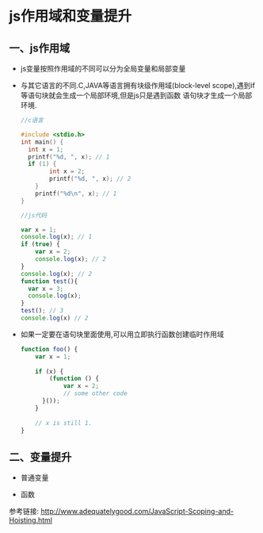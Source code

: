 js作用域和变量提升
=====================

一、js作用域
-------------
  
  - js变量按照作用域的不同可以分为全局变量和局部变量
  
  - 与其它语言的不同.C,JAVA等语言拥有块级作用域(block-level scope),遇到if等语句块就会生成一个局部环境,但是js只是遇到函数
    语句块才生成一个局部环境.
  
    ```c
    //c语言
    
    #include <stdio.h>
    int main() {
   	  int x = 1;
  	  printf("%d, ", x); // 1
  	  if (1) {
	    	int x = 2;
	    	printf("%d, ", x); // 2
	    }
    	printf("%d\n", x); // 1
    }
    ```
   
    
    ```javascript
    //js代码
    
    var x = 1;
    console.log(x); // 1
    if (true) {
	    var x = 2;
    	console.log(x); // 2
    }
    console.log(x); // 2
    function test(){
      var x = 3;
      console.log(x);
    }
    test(); // 3
    console.log(x) // 2
    
    ```
    
  - 如果一定要在语句块里面使用,可以用立即执行函数创建临时作用域
    
    ```javascript
    function foo() {
	    var x = 1;
	    
	    if (x) {
		    (function () {
			    var x = 2;
			    // some other code
	   	  }());
	    }
	    
	    // x is still 1.
    }
    ```
     
  
    


二、变量提升
--------------

  - 普通变量
  
  
  
  - 函数
 

参考链接: http://www.adequatelygood.com/JavaScript-Scoping-and-Hoisting.html 
